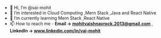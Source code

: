- 👋 Hi, I’m @vai-mohit
- 👀 I’m interested in Cloud Computing ,Mern Stack ,Java and React Native 
- 🌱 I’m currently learning Mern Stack ,React Native
- 📫 How to reach me - <B>Email -> mohitvaishnavrock.2013@gmail.com </B> , 
                       <B>LinkedIn -> www.linkedin.com/in/vai-mohit</B>

<!---
vai-mohit/vai-mohit is a ✨ special ✨ repository because its `README.md` (this file) appears on your GitHub profils.
You can click the Preview link to take a look at your changes.
--->
